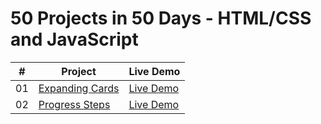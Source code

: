# 50 Projects in 50 Days - HTML/CSS and JavaScript

|  #  | Project                                                                                                                     | Live Demo                                                                         |
| :-: | --------------------------------------------------------------------------------------------------------------------------- | --------------------------------------------------------------------------------- |
| 01  | [Expanding Cards](https://github.com/nexthor/50-projects-in-50-days/tree/main/1-expanding-cards)                             | [Live Demo](https://50-projects.nexthor.dev/1-expanding-cards/)               |
| 02  | [Progress Steps](https://github.com/nexthor/50-projects-in-50-days/tree/main/2-progress-steps)                               | [Live Demo](https://50-projects.nexthor.dev/2-progress-steps/)                |
